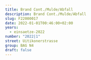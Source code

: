 ```yaml
---
title: Brand Cont./Mulde/Abfall
description: Brand Cont./Mulde/Abfall
slug: F22000017
date: 2022-01-01T00:46:00+02:00
years:
  - einsaetze-2022
number: "2022|1"
street: Uitikonerstrasse
group: BAG N4
draft: false
---
```

